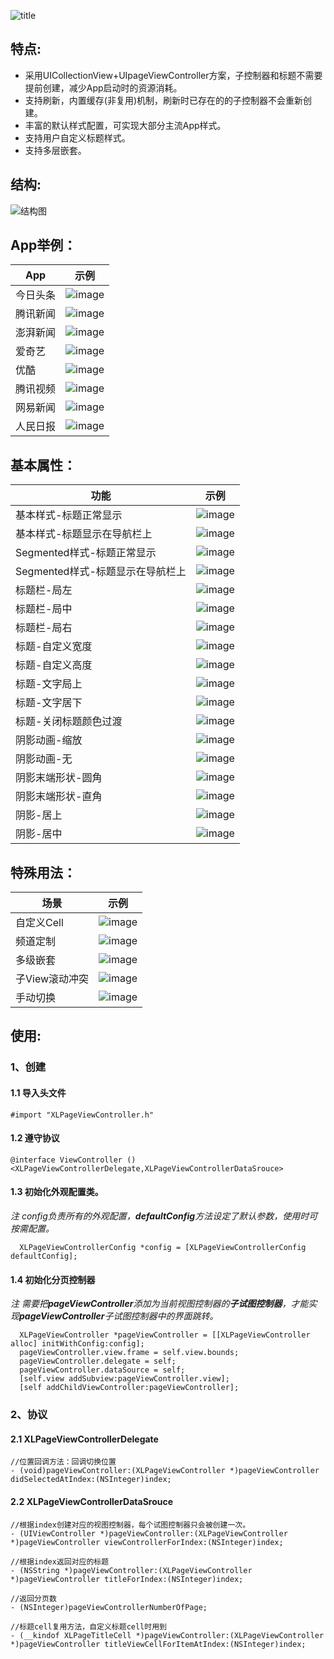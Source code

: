 ![title](https://github.com/mengxianliang/XLPageViewController/blob/master/Images/Image/title.png)

## 特点:

* 采用UICollectionView+UIpageViewController方案，子控制器和标题不需要提前创建，减少App启动时的资源消耗。
* 支持刷新，内置缓存(非复用)机制，刷新时已存在的的子控制器不会重新创建。
* 丰富的默认样式配置，可实现大部分主流App样式。
* 支持用户自定义标题样式。
* 支持多层嵌套。

## 结构:

![结构图](https://github.com/mengxianliang/XLPageViewController/blob/master/Images/Image/structure.png)

## App举例：

| App | 示例 | 
| ---- | ---- | 
|今日头条|![image](https://github.com/mengxianliang/XLPageViewController/blob/master/Images/Gif/1-1.gif)|
|腾讯新闻|![image](https://github.com/mengxianliang/XLPageViewController/blob/master/Images/Gif/1-2.gif)|
|澎湃新闻|![image](https://github.com/mengxianliang/XLPageViewController/blob/master/Images/Gif/1-3.gif)|
|爱奇艺|![image](https://github.com/mengxianliang/XLPageViewController/blob/master/Images/Gif/1-4.gif)|
|优酷|![image](https://github.com/mengxianliang/XLPageViewController/blob/master/Images/Gif/1-5.gif)|
|腾讯视频|![image](https://github.com/mengxianliang/XLPageViewController/blob/master/Images/Gif/1-6.gif)|
|网易新闻|![image](https://github.com/mengxianliang/XLPageViewController/blob/master/Images/Gif/1-7.gif)|
|人民日报|![image](https://github.com/mengxianliang/XLPageViewController/blob/master/Images/Gif/1-8.gif)|

## 基本属性：

| 功能 | 示例 | 
| ---- | ---- | 
|基本样式-标题正常显示|![image](https://github.com/mengxianliang/XLPageViewController/blob/master/Images/Gif/2-1.gif)|
|基本样式-标题显示在导航栏上|![image](https://github.com/mengxianliang/XLPageViewController/blob/master/Images/Gif/2-2.gif)|
|Segmented样式-标题正常显示|![image](https://github.com/mengxianliang/XLPageViewController/blob/master/Images/Gif/2-3.gif)|
|Segmented样式-标题显示在导航栏上|![image](https://github.com/mengxianliang/XLPageViewController/blob/master/Images/Gif/2-4.gif)|
|标题栏-局左|![image](https://github.com/mengxianliang/XLPageViewController/blob/master/Images/Gif/2-5.gif)|
|标题栏-局中|![image](https://github.com/mengxianliang/XLPageViewController/blob/master/Images/Gif/2-6.gif)|
|标题栏-局右|![image](https://github.com/mengxianliang/XLPageViewController/blob/master/Images/Gif/2-7.gif)|
|标题-自定义宽度|![image](https://github.com/mengxianliang/XLPageViewController/blob/master/Images/Gif/2-8.gif)|
|标题-自定义高度|![image](https://github.com/mengxianliang/XLPageViewController/blob/master/Images/Gif/2-9.gif)|
|标题-文字局上|![image](https://github.com/mengxianliang/XLPageViewController/blob/master/Images/Gif/2-10.gif)|
|标题-文字居下|![image](https://github.com/mengxianliang/XLPageViewController/blob/master/Images/Gif/2-11.gif)|
|标题-关闭标题颜色过渡|![image](https://github.com/mengxianliang/XLPageViewController/blob/master/Images/Gif/2-12.gif)|
|阴影动画-缩放|![image](https://github.com/mengxianliang/XLPageViewController/blob/master/Images/Gif/2-13.gif)|
|阴影动画-无|![image](https://github.com/mengxianliang/XLPageViewController/blob/master/Images/Gif/2-14.gif)|
|阴影末端形状-圆角|![image](https://github.com/mengxianliang/XLPageViewController/blob/master/Images/Gif/2-15.gif)|
|阴影末端形状-直角|![image](https://github.com/mengxianliang/XLPageViewController/blob/master/Images/Gif/2-16.gif)|
|阴影-居上|![image](https://github.com/mengxianliang/XLPageViewController/blob/master/Images/Gif/2-17.gif)|
|阴影-居中|![image](https://github.com/mengxianliang/XLPageViewController/blob/master/Images/Gif/2-18.gif)|


## 特殊用法：

| 场景 | 示例 | 
| ---- | ---- | 
|自定义Cell|![image](https://github.com/mengxianliang/XLPageViewController/blob/master/Images/Gif/3-1.gif)|
|频道定制|![image](https://github.com/mengxianliang/XLPageViewController/blob/master/Images/Gif/3-2.gif)|
|多级嵌套|![image](https://github.com/mengxianliang/XLPageViewController/blob/master/Images/Gif/3-3.gif)|
|子View滚动冲突|![image](https://github.com/mengxianliang/XLPageViewController/blob/master/Images/Gif/3-4.gif)|
|手动切换|![image](https://github.com/mengxianliang/XLPageViewController/blob/master/Images/Gif/3-5.gif)|

## 使用:

### 1、创建

#### 1.1 导入头文件

```objc
#import "XLPageViewController.h"
```

#### 1.2 遵守协议

```objc
@interface ViewController ()<XLPageViewControllerDelegate,XLPageViewControllerDataSrouce>
```


#### 1.3 初始化外观配置类。

*注 config负责所有的外观配置，**defaultConfig**方法设定了默认参数，使用时可按需配置。*

```objc
  XLPageViewControllerConfig *config = [XLPageViewControllerConfig defaultConfig];
```

#### 1.4 初始化分页控制器

*注 需要把**pageViewController**添加为当前视图控制器的**子试图控制器**，才能实现**pageViewController**子试图控制器中的界面跳转。*
  
```objc
  XLPageViewController *pageViewController = [[XLPageViewController alloc] initWithConfig:config];
  pageViewController.view.frame = self.view.bounds;
  pageViewController.delegate = self;
  pageViewController.dataSource = self;
  [self.view addSubview:pageViewController.view];
  [self addChildViewController:pageViewController];
```

### 2、协议

#### 2.1 XLPageViewControllerDelegate

```objc
//位置回调方法：回调切换位置
- (void)pageViewController:(XLPageViewController *)pageViewController didSelectedAtIndex:(NSInteger)index;
```

#### 2.2 XLPageViewControllerDataSrouce

```objc
//根据index创建对应的视图控制器，每个试图控制器只会被创建一次。
- (UIViewController *)pageViewController:(XLPageViewController *)pageViewController viewControllerForIndex:(NSInteger)index;
```

```objc
//根据index返回对应的标题
- (NSString *)pageViewController:(XLPageViewController *)pageViewController titleForIndex:(NSInteger)index;
```

```objc
//返回分页数
- (NSInteger)pageViewControllerNumberOfPage;
```

```objc
//标题cell复用方法，自定义标题cell时用到
- (__kindof XLPageTitleCell *)pageViewController:(XLPageViewController *)pageViewController titleViewCellForItemAtIndex:(NSInteger)index;
```

